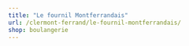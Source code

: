 ```yaml
---
title: "Le fournil Montferrandais"
url: /clermont-ferrand/le-fournil-montferrandais/
shop: boulangerie
---
```

